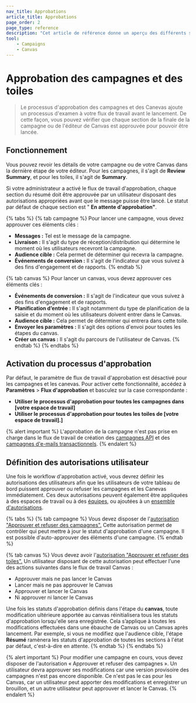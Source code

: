```yaml
---
nav_title: Approbations
article_title: Approbations
page_order: 2
page_type: reference
description: "Cet article de référence donne un aperçu des différents statuts que peuvent avoir une campagne et un canvas et de leur signification."
tool:
    - Campaigns
    - Canvas
---
```


# Approbation des campagnes et des toiles

> Le processus d'approbation des campagnes et des Canevas ajoute un processus d'examen à votre flux de travail avant le lancement. De cette façon, vous pouvez vérifier que chaque section de la finale de la campagne ou de l'éditeur de Canvas est approuvée pour pouvoir être lancée.

## Fonctionnement

Vous pouvez revoir les détails de votre campagne ou de votre Canvas dans la dernière étape de votre éditeur. Pour les campagnes, il s'agit de **Review Summary**, et pour les toiles, il s'agit de **Summary**. 

Si votre administrateur a activé le flux de travail d'approbation, chaque section du résumé doit être approuvée par un utilisateur disposant des autorisations appropriées avant que le message puisse être lancé. Le statut par défaut de chaque section est " **En attente d'approbation"**.

{% tabs %}
{% tab campagne %}
Pour lancer une campagne, vous devez approuver ces éléments clés :

- **Messages :** Tel est le message de la campagne.
- **Livraison :** Il s'agit du type de réception/distribution qui détermine le moment où les utilisateurs recevront la campagne.
- **Audience cible :** Cela permet de déterminer qui recevra la campagne.
- **Événements de conversion :** Il s'agit de l'indicateur que vous suivez à des fins d'engagement et de rapports.
{% endtab %}

{% tab canvas %}
Pour lancer un canvas, vous devez approuver ces éléments clés :

- **Événements de conversion :** Il s'agit de l'indicateur que vous suivez à des fins d'engagement et de rapports.
- **Planification d’entrée :** Il s'agit notamment du type de planification de la saisie et du moment où les utilisateurs doivent entrer dans le Canvas.
- **Audience cible :** Cela permet de déterminer qui entrera dans cette toile.
- **Envoyer les paramètres :** Il s'agit des options d'envoi pour toutes les étapes du canvas. 
- **Créer un canvas :** Il s'agit du parcours de l'utilisateur de Canvas.
{% endtab %}
{% endtabs %}

## Activation du processus d'approbation

Par défaut, le paramètre de flux de travail d'approbation est désactivé pour les campagnes et les canevas. Pour activer cette fonctionnalité, accédez à **Paramètres** > **Flux d'approbation** et basculez sur la case correspondante :
- **Utiliser le processus d'approbation pour toutes les campagnes dans [votre espace de travail]**
- **Utiliser le processus d'approbation pour toutes les toiles de [votre espace de travail].]**

{% alert important %}
L'approbation de la campagne n'est pas prise en charge dans le flux de travail de création des [campagnes API]({{site.baseurl}}/api/api_campaigns) et des [campagnes d'e-mails transactionnels]({{site.baseurl}}/user_guide/message_building_by_channel/email/transactional_message_api_campaign).
{% endalert %}

## Définition des autorisations utilisateur

Une fois le workflow d'approbation activé, vous devrez définir les autorisations des utilisateurs afin que les utilisateurs de votre tableau de bord puissent approuver ou refuser les campagnes et les Canevas immédiatement. Ces deux autorisations peuvent également être appliquées à des espaces de travail ou à des [équipes]({{site.baseurl}}/user_guide/administrative/app_settings/manage_your_braze_users/teams/), ou ajoutées à un [ensemble d'autorisations]({{site.baseurl}}/user_guide/administrative/app_settings/manage_your_braze_users/user_permissions/#permission-sets).

{% tabs %}
{% tab campagne %}
Vous devez disposer de l'[autorisation "Approuver et refuser des campagnes".]({{site.baseurl}}/user_guide/administrative/app_settings/manage_your_braze_users/user_permissions/#managing-limited-and-team-role-permissions) Cette autorisation permet de contrôler qui peut mettre à jour le statut d'approbation d'une campagne. Il est possible d'auto-approuver des éléments d'une campagne.
{% endtab %}

{% tab canvas %}
Vous devez avoir l'[autorisation "Approuver et refuser des toiles".]({{site.baseurl}}/user_guide/administrative/app_settings/manage_your_braze_users/user_permissions/#managing-limited-and-team-role-permissions) Un utilisateur disposant de cette autorisation peut effectuer l'une des actions suivantes dans le flux de travail Canvas :

- Approuver mais ne pas lancer le Canvas
- Lancer mais ne pas approuver le Canvas
- Approuver et lancer le Canvas
- Ni approuver ni lancer le Canvas

Une fois les statuts d'approbation définis dans l'étape du **canvas**, toute modification ultérieure apportée au canvas réinitialisera tous les statuts d'approbation lorsqu'elle sera enregistrée. Cela s’applique à toutes les modifications effectuées dans une ébauche de Canvas ou un Canvas après lancement. Par exemple, si vous ne modifiez que l'audience cible, l'étape **Résumé** ramènera les statuts d'approbation de toutes les sections à l'état par défaut, c'est-à-dire en attente.
{% endtab %}
{% endtabs %}

{% alert important %}
Pour modifier une campagne en cours, vous devez disposer de l'autorisation « Approuver et refuser des campagnes ». Un utilisateur devra approuver ses modifications car une version provisoire des campagnes n'est pas encore disponible. Ce n'est pas le cas pour les Canvas, car un utilisateur peut apporter des modifications et enregistrer un brouillon, et un autre utilisateur peut approuver et lancer le Canvas.
{% endalert %}
